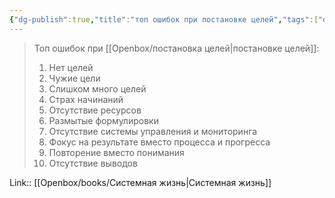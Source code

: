 ```yaml
---
{"dg-publish":true,"title":"топ ошибок при постановке целей","tags":["quotes"],"date":"2023-07-10T14:47:37+03:00","modified_at":"2023-09-11T11:40:17+03:00","alias":"топ ошибок при постановке целей","dg-path":"/quotes/202307101447.md","permalink":"/quotes/202307101447/","dgPassFrontmatter":true}
---
```



> Топ ошибок при [[Openbox/постановка целей|постановке целей]]:
> 1. Нет целей
> 2. Чужие цели
> 3. Слишком много целей
> 4. Страх начинаний
> 5. Отсутствие ресурсов
> 6. Размытые формулировки
> 7. Отсутствие системы управления и мониторинга
> 8. Фокус на результате вместо процесса и прогресса
> 9. Повторение вместо понимания
> 10. Отсутствие выводов

Link:: [[Openbox/books/Системная жизнь|Системная жизнь]]
